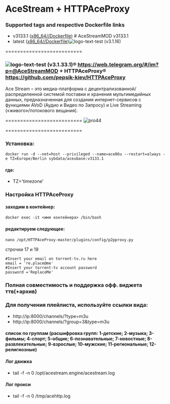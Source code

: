 # AceStream + HTTPAceProxy

### Supported tags and respective Dockerfile links
* v3133.1 ([x86_64//Dockerfile](https://github.com/sybdata/aceUbase/blob/v3133.1/Dockerfile)) # AceStreamMOD v3133.1
* latest ([x86_64//Dockerfile](https://github.com/sybdata/aceUbase/blob/master/Dockerfile))![logo-text-test](https://user-images.githubusercontent.com/24189833/36645710-3deca456-1a6d-11e8-8bf0-84f078703d8d.png) (v3.1.16) 



==========================
### ![logo-text-test](https://user-images.githubusercontent.com/24189833/36645710-3deca456-1a6d-11e8-8bf0-84f078703d8d.png) (v3.1.33.1)&#174; https://web.telegram.org/#/im?p=@AceStreamMOD + HTTPAceProxy&#174; https://github.com/pepsik-kiev/HTTPAceProxy

Ace Stream – это медиа-платформа с децентрализованной/распределенной системой поставки и хранения мультимедийных данных, предназначенная для создания интернет-сервисов с функциями AVoD (Аудио и Видео по Запросу) и Live Streaming («живого»/потокового вещания).

==========================
![pro44](https://user-images.githubusercontent.com/24189833/51198895-cef92780-18f5-11e9-9402-eabfd5b7dd42.png)

==========================
### Установка: 
```
docker run -d --net=host --privileged --name=ace86u --restart=always -e TZ=Europe/Berlin sybdata/aceubase:v3133.1
```
 #### где:
  * TZ='timezone'

### Настройка HTTPAceProxy
#### заходим в контейнер:
```
docker exec -it <имя контейнера> /bin/bash
```
#### редактируем следующее:
```
nano /opt/HTTPAceProxy-master/plugins/config/p2pproxy.py
```
строчки 17 и 19
```
#Insert your email on torrent-tv.ru here
email = 're.place@me'
#Insert your torrent-tv account password
password ='ReplaceMe'
```
### Полная совместимость и поддержка офф. виджета ттв(+архив)
### Для получения плейлиста, используйте ссылки вида:
* http://ip:8000/channels/?type=m3u
* http://ip:8000/channels/?group=3&type=m3u
#### список по группам (расшифровка групп: 1-детские; 2-музыка; 3-фильмы; 4-спорт; 5-общие; 6-познавательные; 7-новостные; 8-развлекательные; 9-взрослые; 10-мужские; 11-региональные; 12-религиозные)

#### Лог движка 
* tail -f -n 0 /opt/acestream.engine/acestream.log

#### Лог прокси
* tail -f -n 0 /tmp/acehttp.log
